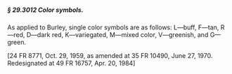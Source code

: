##### § 29.3012 Color symbols. #####

As applied to Burley, single color symbols are as follows: L—buff, F—tan, R—red, D—dark red, K—variegated, M—mixed color, V—greenish, and G—green.

[24 FR 8771, Oct. 29, 1959, as amended at 35 FR 10490, June 27, 1970. Redesignated at 49 FR 16757, Apr. 20, 1984]